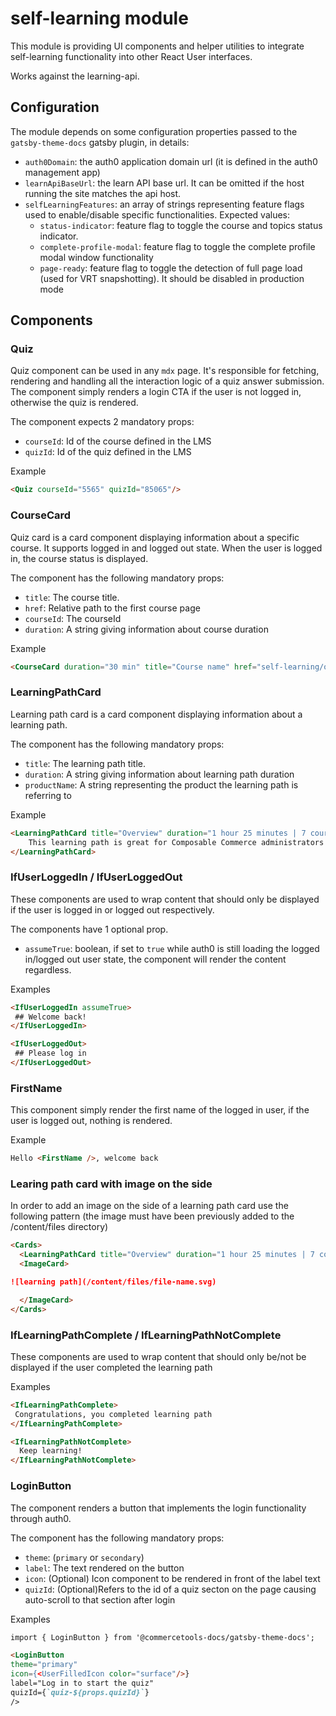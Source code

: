 # self-learning module

This module is providing UI components and helper utilities to integrate self-learning functionality
into other React User interfaces.

Works against the learning-api.

## Configuration

The module depends on some configuration properties passed to the `gatsby-theme-docs` gatsby plugin, in details:

- `auth0Domain`: the auth0 application domain url (it is defined in the auth0 management app)
- `learnApiBaseUrl`: the learn API base url. It can be omitted if the host running the site matches the api host.
- `selfLearningFeatures`: an array of strings representing feature flags used to enable/disable specific functionalities. Expected values:
  - `status-indicator`: feature flag to toggle the course and topics status indicator.
  - `complete-profile-modal`: feature flag to toggle the complete profile modal window functionality
  - `page-ready`: feature flag to toggle the detection of full page load (used for VRT snapshotting). It should be disabled in production mode

## Components

### Quiz

Quiz component can be used in any `mdx` page. It's responsible for fetching, rendering and handling all the interaction logic of a quiz answer submission.
The component simply renders a login CTA if the user is not logged in, otherwise the quiz is rendered.

The component expects 2 mandatory props:

- `courseId`: Id of the course defined in the LMS
- `quizId`: Id of the quiz defined in the LMS

Example

```md title="you write:" secondaryTheme
<Quiz courseId="5565" quizId="85065"/>
```

### CourseCard

Quiz card is a card component displaying information about a specific course. It supports logged in and logged out state. When the user is logged in, the course status is displayed.

The component has the following mandatory props:

- `title`: The course title.
- `href`: Relative path to the first course page
- `courseId`: The courseId
- `duration`: A string giving information about course duration

Example

```md title="you write:" secondaryTheme
<CourseCard duration="30 min" title="Course name" href="self-learning/overview" courseId="66">Course description. Introduction to extensibility possibilities available in Composable Commerce.</CourseCard>
```

### LearningPathCard

Learning path card is a card component displaying information about a learning path.

The component has the following mandatory props:

- `title`: The learning path title.
- `duration`: A string giving information about learning path duration
- `productName`: A string representing the product the learning path is referring to

Example

```md title="you write:" secondaryTheme
<LearningPathCard title="Overview" duration="1 hour 25 minutes | 7 courses" productName="Composable Commerce">
    This learning path is great for Composable Commerce administrators who create/maintain e-commerce data points, primarily work with a user interface, and have some familiarity with APIs.
</LearningPathCard>
```

### IfUserLoggedIn / IfUserLoggedOut

These components are used to wrap content that should only be displayed if the user is logged in or logged out respectively.

The components have 1 optional prop.

- `assumeTrue`: boolean, if set to `true` while auth0 is still loading the logged in/logged out user state, the component will render the content regardless.

Examples

```md title="you write:" secondaryTheme
<IfUserLoggedIn assumeTrue>
 ## Welcome back!
</IfUserLoggedIn>
```

```md title="you write:" secondaryTheme
<IfUserLoggedOut>
 ## Please log in
</IfUserLoggedOut>
```

### FirstName

This component simply render the first name of the logged in user, if the user is logged out, nothing is rendered.

Example

```md title="you write:" secondaryTheme
Hello <FirstName />, welcome back
```

### Learing path card with image on the side

In order to add an image on the side of a learning path card use the following pattern (the image must have been previously added to the /content/files directory)

```md title="you write:" secondaryTheme
<Cards>
  <LearningPathCard title="Overview" duration="1 hour 25 minutes | 7 courses" productName="Composable Commerce"> Description here</LearningPathCard>
  <ImageCard>

![learning path](/content/files/file-name.svg)

  </ImageCard>
</Cards>
```

### IfLearningPathComplete / IfLearningPathNotComplete

These components are used to wrap content that should only be/not be displayed if the user completed the learning path

Examples

```md title="you write:" secondaryTheme
<IfLearningPathComplete>
 Congratulations, you completed learning path
</IfLearningPathComplete>
```

```md title="you write:" secondaryTheme
<IfLearningPathNotComplete>
  Keep learning!
</IfLearningPathNotComplete>
```

### LoginButton

The component renders a button that implements the login functionality through auth0.

The component has the following mandatory props:

- `theme`: (`primary` or `secondary`)
- `label`: The text rendered on the button
- `icon`: (Optional) Icon component to be rendered in front of the label text
- `quizId`: (Optional)Refers to the id of a quiz secton on the page causing auto-scroll to that section after login

Examples

```md title="you write:" secondaryTheme
import { LoginButton } from '@commercetools-docs/gatsby-theme-docs';

<LoginButton
theme="primary"
icon={<UserFilledIcon color="surface"/>}
label="Log in to start the quiz"
quizId={`quiz-${props.quizId}`}
/>
```
